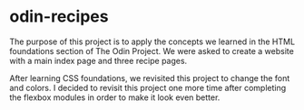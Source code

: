 # odin-recipes

The purpose of this project is to apply the concepts we learned in the HTML foundations section of The Odin Project. We were asked to create a website with a main index page and three recipe pages.

After learning CSS foundations, we revisited this project to change the font and colors. I decided to revisit this project one more time after completing the flexbox modules in order to make it look even better.
